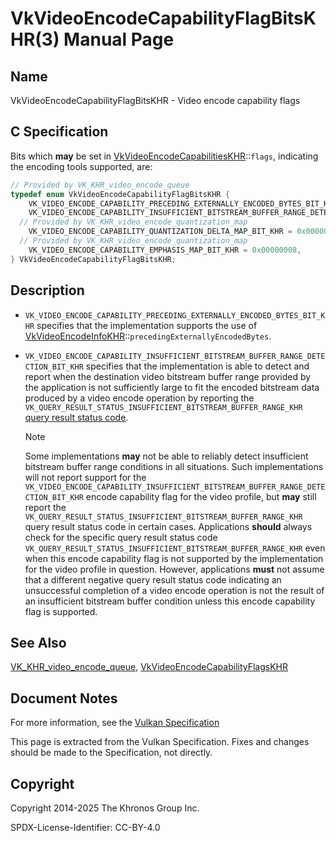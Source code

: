 # VkVideoEncodeCapabilityFlagBitsKHR(3) Manual Page

## Name

VkVideoEncodeCapabilityFlagBitsKHR - Video encode capability flags



## [](#_c_specification)C Specification

Bits which **may** be set in [VkVideoEncodeCapabilitiesKHR](https://registry.khronos.org/vulkan/specs/latest/man/html/VkVideoEncodeCapabilitiesKHR.html)::`flags`, indicating the encoding tools supported, are:

```c++
// Provided by VK_KHR_video_encode_queue
typedef enum VkVideoEncodeCapabilityFlagBitsKHR {
    VK_VIDEO_ENCODE_CAPABILITY_PRECEDING_EXTERNALLY_ENCODED_BYTES_BIT_KHR = 0x00000001,
    VK_VIDEO_ENCODE_CAPABILITY_INSUFFICIENT_BITSTREAM_BUFFER_RANGE_DETECTION_BIT_KHR = 0x00000002,
  // Provided by VK_KHR_video_encode_quantization_map
    VK_VIDEO_ENCODE_CAPABILITY_QUANTIZATION_DELTA_MAP_BIT_KHR = 0x00000004,
  // Provided by VK_KHR_video_encode_quantization_map
    VK_VIDEO_ENCODE_CAPABILITY_EMPHASIS_MAP_BIT_KHR = 0x00000008,
} VkVideoEncodeCapabilityFlagBitsKHR;
```

## [](#_description)Description

- `VK_VIDEO_ENCODE_CAPABILITY_PRECEDING_EXTERNALLY_ENCODED_BYTES_BIT_KHR` specifies that the implementation supports the use of [VkVideoEncodeInfoKHR](https://registry.khronos.org/vulkan/specs/latest/man/html/VkVideoEncodeInfoKHR.html)::`precedingExternallyEncodedBytes`.
- `VK_VIDEO_ENCODE_CAPABILITY_INSUFFICIENT_BITSTREAM_BUFFER_RANGE_DETECTION_BIT_KHR` specifies that the implementation is able to detect and report when the destination video bitstream buffer range provided by the application is not sufficiently large to fit the encoded bitstream data produced by a video encode operation by reporting the `VK_QUERY_RESULT_STATUS_INSUFFICIENT_BITSTREAM_BUFFER_RANGE_KHR` [query result status code](https://registry.khronos.org/vulkan/specs/latest/html/vkspec.html#query-result-status-codes).
  
  Note
  
  Some implementations **may** not be able to reliably detect insufficient bitstream buffer range conditions in all situations. Such implementations will not report support for the `VK_VIDEO_ENCODE_CAPABILITY_INSUFFICIENT_BITSTREAM_BUFFER_RANGE_DETECTION_BIT_KHR` encode capability flag for the video profile, but **may** still report the `VK_QUERY_RESULT_STATUS_INSUFFICIENT_BITSTREAM_BUFFER_RANGE_KHR` query result status code in certain cases. Applications **should** always check for the specific query result status code `VK_QUERY_RESULT_STATUS_INSUFFICIENT_BITSTREAM_BUFFER_RANGE_KHR` even when this encode capability flag is not supported by the implementation for the video profile in question. However, applications **must** not assume that a different negative query result status code indicating an unsuccessful completion of a video encode operation is not the result of an insufficient bitstream buffer condition unless this encode capability flag is supported.

## [](#_see_also)See Also

[VK\_KHR\_video\_encode\_queue](https://registry.khronos.org/vulkan/specs/latest/man/html/VK_KHR_video_encode_queue.html), [VkVideoEncodeCapabilityFlagsKHR](https://registry.khronos.org/vulkan/specs/latest/man/html/VkVideoEncodeCapabilityFlagsKHR.html)

## [](#_document_notes)Document Notes

For more information, see the [Vulkan Specification](https://registry.khronos.org/vulkan/specs/latest/html/vkspec.html#VkVideoEncodeCapabilityFlagBitsKHR)

This page is extracted from the Vulkan Specification. Fixes and changes should be made to the Specification, not directly.

## [](#_copyright)Copyright

Copyright 2014-2025 The Khronos Group Inc.

SPDX-License-Identifier: CC-BY-4.0